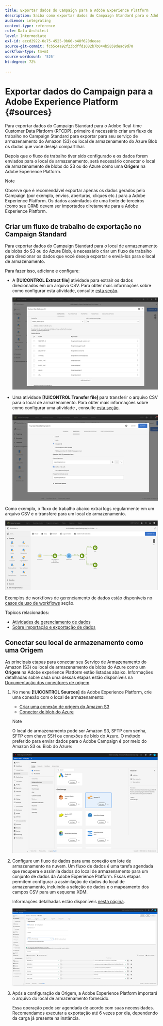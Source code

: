 ```yaml
---
title: Exportar dados do Campaign para a Adobe Experience Platform
description: Saiba como exportar dados do Campaign Standard para o Adobe Experience Platform.
audience: integrating
content-type: reference
role: Data Architect
level: Intermediate
exl-id: eccd2922-0e75-4525-9b60-b48f628deeae
source-git-commit: fcb5c4a92f23bdffd1082b7b044b5859dead9d70
workflow-type: tm+mt
source-wordcount: '526'
ht-degree: 72%

---
```


# Exportar dados do Campaign para a Adobe Experience Platform {#sources}

Para exportar dados do Campaign Standard para o Adobe Real-time Customer Data Platform (RTCDP), primeiro é necessário criar um fluxo de trabalho no Campaign Standard para exportar para seu serviço de armazenamento do Amazon (S3) ou local de armazenamento do Azure Blob os dados que você deseja compartilhar.

Depois que o fluxo de trabalho tiver sido configurado e os dados forem enviados para o local de armazenamento, será necessário conectar o local de armazenamento de blobs do S3 ou do Azure como uma **Origem** na Adobe Experience Platform.

>[!NOTE]
>
>Observe que é recomendável exportar apenas os dados gerados pelo Campaign (por exemplo, envios, aberturas, cliques etc.) para a Adobe Experience Platform. Os dados assimilados de uma fonte de terceiros (como seu CRM) devem ser importados diretamente para a Adobe Experience Platform.

## Criar um fluxo de trabalho de exportação no Campaign Standard

Para exportar dados do Campaign Standard para o local de armazenamento de blobs do S3 ou do Azure Blob, é necessário criar um fluxo de trabalho para direcionar os dados que você deseja exportar e enviá-los para o local de armazenamento.

Para fazer isso, adicione e configure:

* A **[!UICONTROL Extract file]** atividade para extrair os dados direcionados em um arquivo CSV. Para obter mais informações sobre como configurar esta atividade, consulte [esta seção](../../automating/using/extract-file.md).

  ![](assets/rtcdp-extract-file.png)

* Uma atividade **[!UICONTROL Transfer file]** para transferir o arquivo CSV para o local de armazenamento. Para obter mais informações sobre como configurar uma atividade , consulte [esta seção](../../automating/using/transfer-file.md).

  ![](assets/rtcdp-transfer-file.png)

Como exemplo, o fluxo de trabalho abaixo extrai logs regularmente em um arquivo CSV e o transfere para um local de armazenamento.

![](assets/aep-export.png)

Exemplos de workflows de gerenciamento de dados estão disponíveis no [casos de uso de workflows](../../automating/using/about-workflow-use-cases.md#management) seção.

Tópicos relacionados:

* [Atividades de gerenciamento de dados](../../automating/using/about-data-management-activities.md)
* [Sobre importação e exportação de dados](../../automating/using/about-data-import-and-export.md)


## Conectar seu local de armazenamento como uma Origem

As principais etapas para conectar seu Serviço de Armazenamento do Amazon (S3) ou local de armazenamento de blobs do Azure como um **Origem** na Adobe experience Platform estão listadas abaixo. Informações detalhadas sobre cada uma dessas etapas estão disponíveis na [Documentação dos conectores de origem](https://experienceleague.adobe.com/docs/experience-platform/sources/home.html?lang=pt-BR).

1. No menu **[!UICONTROL Sources]** da Adobe Experience Platform, crie uma conexão com o local de armazenamento:

   * [Criar uma conexão de origem do Amazon S3](https://experienceleague.adobe.com/docs/experience-platform/sources/ui-tutorials/create/cloud-storage/s3.html?lang=pt-BR)
   * [Conector de blob do Azure](https://experienceleague.adobe.com/docs/experience-platform/sources/connectors/cloud-storage/blob.html?lang=pt-BR)

   >[!NOTE]
   >
   >O local de armazenamento pode ser Amazon S3, SFTP com senha, SFTP com chave SSH ou conexões de blob do Azure. O método preferido para enviar dados para o Adobe Campaign é por meio do Amazon S3 ou Blob do Azure:

   ![](assets/rtcdp-connector.png)

1. Configure um fluxo de dados para uma conexão em lote de armazenamento na nuvem. Um fluxo de dados é uma tarefa agendada que recupera e assimila dados do local de armazenamento para um conjunto de dados da Adobe Experience Platform. Essas etapas permitem configurar a assimilação de dados do local de armazenamento, incluindo a seleção de dados e o mapeamento dos campos CSV para um esquema XDM.

   Informações detalhadas estão disponíveis [nesta página](https://experienceleague.adobe.com/docs/experience-platform/sources/ui-tutorials/dataflow/cloud-storage.html?lang=pt-BR).

   ![](assets/rtcdp-map-xdm.png)

1. Após a configuração da Origem, a Adobe Experience Platform importará o arquivo do local de armazenamento fornecido.

   Essa operação pode ser agendada de acordo com suas necessidades. Recomendamos executar a exportação até 6 vezes por dia, dependendo da carga já presente na instância.
